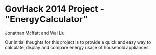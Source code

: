 # GovHack 2014 Project - "EnergyCalculator"

Jonathan Moffatt and Wai Liu

Our initial thoughts for this project is to provide a quick and easy way to calculate, display and compare energy usage of household appliances.